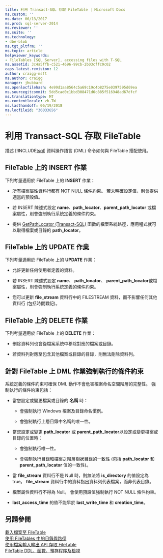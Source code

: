 ```yaml
---
title: 利用 Transact-SQL 存取 FileTable | Microsoft Docs
ms.custom: ''
ms.date: 06/13/2017
ms.prod: sql-server-2014
ms.reviewer: ''
ms.suite: ''
ms.technology:
- dbe-blob
ms.tgt_pltfrm: ''
ms.topic: article
helpviewer_keywords:
- FileTables [SQL Server], accessing files with T-SQL
ms.assetid: 3c4a5ffb-c521-4696-99cb-2b03cffc9c02
caps.latest.revision: 12
author: craigg-msft
ms.author: craigg
manager: jhubbard
ms.openlocfilehash: 4e99d1aa8564c5a69c19c4b8275e0397595d69ea
ms.sourcegitcommit: 5dd5cad0c1bbd308471d6c885f516948ad67dfcf
ms.translationtype: MT
ms.contentlocale: zh-TW
ms.lasthandoff: 06/19/2018
ms.locfileid: "36033656"
---
```

# <a name="access-filetables-with-transact-sql"></a>利用 Transact-SQL 存取 FileTable
  描述 [!INCLUDE[tsql](../../includes/tsql-md.md)] 資料操作語言 (DML) 命令如何與 FileTable 搭配使用。  
  
##  <a name="BasicsInsert"></a> FileTable 上的 INSERT 作業  
 下列考量適用於 FileTable 上的 **INSERT** 作業：  
  
-   所有檔案屬性資料行都有 NOT NULL 條件約束。 若未明確設定值，則會提供適當的預設值。  
  
-   若 INSERT 陳述式設定 **name**、**path_locator**、**parent_path_locator** 或檔案屬性，則會強制執行系統定義的條件約束。  
  
-   提供 [GetPathLocator &#40;Transact-SQL&#41;](/sql/relational-databases/system-functions/getpathlocator-transact-sql) 函數的檔案系統路徑，應用程式就可以取得檔案或目錄的 **path_locator**。  
  
##  <a name="BasicsUpdate"></a> FileTable 上的 UPDATE 作業  
 下列考量適用於 FileTable 上的 **UPDATE** 作業：  
  
-   允許更新任何使用者定義的資料。  
  
-   若 INSERT 陳述式設定 **name**、 **path_locator**、 **parent_path_locator**或檔案屬性，則會強制執行系統定義的條件約束。  
  
-   您可以更新 **file_stream** 資料行中的 FILESTREAM 資料，而不影響任何其他資料行 (包括時間戳記)。  
  
##  <a name="BasicsDelete"></a> FileTable 上的 DELETE 作業  
 下列考量適用於 FileTable 上的 **DELETE** 作業：  
  
-   刪除資料列也會從檔案系統中移除對應的檔案或目錄。  
  
-   若資料列對應至包含其他檔案或目錄的目錄，則無法刪除資料列。  
  
##  <a name="BasicsConstraints"></a> 針對 FileTable 上 DML 作業強制執行的條件約束  
 系統定義的條件約束可確保 DML 動作不會危害檔案命名空間階層的完整性。 強制執行的條件約束包括：  
  
-   當您設定或變更檔案或目錄的 **名稱** 時：  
  
    -   會強制執行 Windows 檔案及目錄命名慣例。  
  
    -   會強制執行上層目錄中名稱的唯一性。  
  
-   當您設定或變更 **path_locator** 或 **parent_path_locator**以設定或變更檔案或目錄的位置時：  
  
    -   會強制執行唯一性。  
  
    -   會強制執行目錄和檔案之階層樹狀目錄的一致性 (包括 **path_locator** 和 **parent_path_locator** 值的一致性)。  
  
-   當 **file_stream** 資料行不是 Null 時，則無法將 **is_directory** 的值設定為 true。 **file_stream** 資料行中的資料指出資料列代表檔案，而非代表目錄。  
  
-   檔案屬性資料行不得為 Null。 會使用預設值強制執行 NOT NULL 條件約束。  
  
-   **last_access_time** 的值不能早於 **last_write_time** 和 **creation_time**。  
  
## <a name="see-also"></a>另請參閱  
 [載入檔案至 FileTable](load-files-into-filetables.md)   
 [使用 FileTables 中的目錄與路徑](work-with-directories-and-paths-in-filetables.md)   
 [使用檔案輸入輸出 API 存取 FileTable](access-filetables-with-file-input-output-apis.md)   
 [FileTable DDL、函數、預存程序及檢視](../views/views.md)  
  
  

